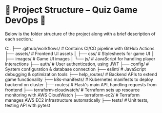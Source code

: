 # 📁 Project Structure – Quiz Game DevOps 🚀

Below is the folder structure of the project along with a brief description of each section.:

C:.
├── .github/workflows/ # Contains CI/CD pipeline with GitHub Actions
├── assets/ # Frontend UI assets
│ ├── css/ # Stylesheets for game UI
│ ├── images/ # Game UI images
│ └── js/ # JavaScript for handling player interactions
├── auth/ # User authentication, using JWT
├── config/ # System configuration & database connection
├── eslint/ # JavaScript debugging & optimization tools
├── help_routes/ # Backend APIs to extend game functionality
├── k8s-manifests/ # Kubernetes manifests to deploy backend on cluster
├── routes/ # Flask's main API, handling requests from frontend
├── terraform-cloudwatch/ # Terraform sets up resource monitoring with AWS CloudWatch
├── terraform-ec2/ # Terraform manages AWS EC2 infrastructure automatically
├── tests/ # Unit tests, testing API with pytest
